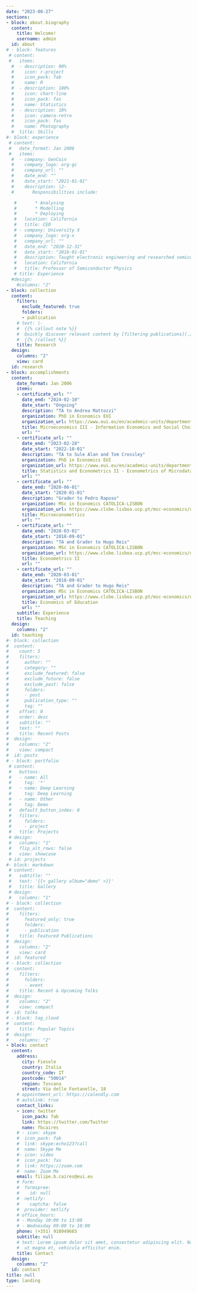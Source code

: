 ```yaml
---
date: "2023-08-27"
sections:
- block: about.biography
  content:
    title: Welcome!
    username: admin
  id: about
# - block: features
 # content:
 #   items:
  #  - description: 90%
  #    icon: r-project
  #    icon_pack: fab
  #    name: R
  #  - description: 100%
  #    icon: chart-line
  #    icon_pack: fas
  #    name: Statistics
  #  - description: 10%
  #    icon: camera-retro
  #    icon_pack: fas
  #    name: Photography
  #  title: Skills
#- block: experience
 # content:
 #   date_format: Jan 2006
 #   items:
  #  - company: GenCoin
  #    company_logo: org-gc
  #    company_url: ""
  #    date_end: ""
  #    date_start: "2021-01-01"
  #    description: |2-
  #       Responsibilities include:

   #       * Analysing
   #       * Modelling
   #       * Deploying
   #   location: California
   #   title: CEO
   # - company: University X
   #   company_logo: org-x
   #   company_url: ""
   #   date_end: "2020-12-31"
   #   date_start: "2016-01-01"
   #   description: Taught electronic engineering and researched semiconductor physics.
   #   location: California
   #   title: Professor of Semiconductor Physics
   # title: Experience
  #design:
    #columns: "2"
- block: collection
  content:
    filters:
      exclude_featured: true
      folders:
      - publication
    # text: |-
    #  {{% callout note %}}
    #  Quickly discover relevant content by [filtering publications](./publication/).
    #  {{% /callout %}}
    title: Research
  design:
    columns: "2"
    view: card
  id: research
- block: accomplishments
  content:
    date_format: Jan 2006
    items:
    - certificate_url: ""
      date_end: "2024-02-10"
      date_start: "Ongoing"
      description: "TA to Andrea Mattozzi"
      organization: PhD in Economics EUI
      organization_url: https://www.eui.eu/en/academic-units/department-of-economics
      title: Microeconomics III - Information Economics and Social Choice
      url: ""
    - certificate_url: ""
      date_end: "2023-02-28"
      date_start: "2022-10-01"
      description: "TA to Sule Alan and Tom Crossley"
      organization: PhD in Economics EUI
      organization_url: https://www.eui.eu/en/academic-units/department-of-economics
      title: Statistics and Econometrics II - Econometrics of Microdata
      url: ""
    - certificate_url: ""
      date_end: "2020-06-01"
      date_start: "2020-01-01"
      description: "Grader to Pedro Raposo"
      organization: MSc in Economics CATOLICA-LISBON
      organization_url: https://www.clsbe.lisboa.ucp.pt/msc-economics/overview
      title: Microeconometrics
      url: ""
    - certificate_url: ""
      date_end: "2020-03-01"
      date_start: "2018-09-01"
      description: "TA and Grader to Hugo Reis"
      organization: MSc in Economics CATOLICA-LISBON
      organization_url: https://www.clsbe.lisboa.ucp.pt/msc-economics/overview
      title: Econometrics II
      url: ""
    - certificate_url: ""
      date_end: "2020-03-01"
      date_start: "2018-09-01"
      description: "TA and Grader to Hugo Reis"
      organization: MSc in Economics CATOLICA-LISBON
      organization_url: https://www.clsbe.lisboa.ucp.pt/msc-economics/overview
      title: Economics of Education
      url: ""
    subtitle: Experience
    title: Teaching
  design:
    columns: "2"
  id: teaching
#- block: collection
#  content:
#    count: 5
#    filters:
#      author: ""
#      category: ""
#      exclude_featured: false
#      exclude_future: false
#      exclude_past: false
#      folders:
#      - post
#      publication_type: ""
#      tag: ""
#    offset: 0
#    order: desc
#    subtitle: ""
#    text: ""
#    title: Recent Posts
#  design:
#    columns: "2"
#    view: compact
#  id: posts
# - block: portfolio
 # content:
 #   buttons:
 #   - name: All
 #     tag: '*'
 #   - name: Deep Learning
 #     tag: Deep Learning
 #   - name: Other
 #     tag: Demo
 #   default_button_index: 0
 #   filters:
 #     folders:
 #     - project
 #   title: Projects
 # design:
 #   columns: "1"
 #   flip_alt_rows: false
 #   view: showcase
 # id: projects
#- block: markdown
 # content:
 #   subtitle: ""
 #   text: '{{< gallery album="demo" >}}'
 #   title: Gallery
 # design:
 #   columns: "1"
# - block: collection
#  content:
#    filters:
#      featured_only: true
#      folders:
#      - publication
#    title: Featured Publications
#  design:
#    columns: "2"
#    view: card
#  id: featured
# - block: collection
#  content:
#    filters:
#      folders:
#      - event
#    title: Recent & Upcoming Talks
#  design:
#    columns: "2"
#    view: compact
#  id: talks
# - block: tag_cloud
#  content:
#    title: Popular Topics
#  design:
#    columns: "2"
- block: contact
  content:
    address:
      city: Fiesole
      country: Italia
      country_code: IT
      postcode: "50014"
      region: Toscana
      street: Via delle Fontanelle, 18
    # appointment_url: https://calendly.com
    # autolink: true
    contact_links:
    - icon: twitter
      icon_pack: fab
      link: https://twitter.com/Twitter
      name: fbcaires
    # - icon: skype
    #  icon_pack: fab
    #  link: skype:echo123?call
    #  name: Skype Me
    #- icon: video
    #  icon_pack: fas
    #  link: https://zoom.com
    #  name: Zoom Me
    email: filipe.b.caires@eui.eu
    # form:
    #  formspree:
    #    id: null
    #  netlify:
    #    captcha: false
    #  provider: netlify
    # office_hours:
    # - Monday 10:00 to 13:00
    # - Wednesday 09:00 to 10:00
    phone: (+351) 918949665 
    subtitle: null
    # text: Lorem ipsum dolor sit amet, consectetur adipiscing elit. Nam mi diam, venenatis
    #  ut magna et, vehicula efficitur enim.
    title: Contact
  design:
    columns: "2"
  id: contact
title: null
type: landing
---
```


